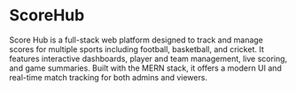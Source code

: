# ScoreHub
Score Hub is a full-stack web platform designed to track and manage scores for multiple sports including football, basketball, and cricket. It features interactive dashboards, player and team management, live scoring, and game summaries. Built with the MERN stack, it offers a modern UI and real-time match tracking for both admins and viewers.
